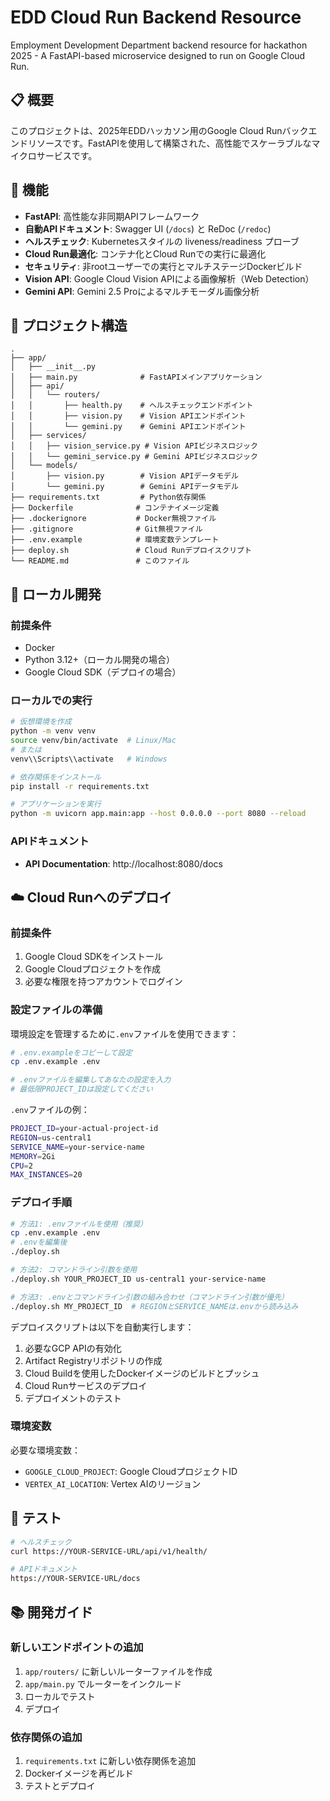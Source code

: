 # EDD Cloud Run Backend Resource

Employment Development Department backend resource for hackathon 2025 - A FastAPI-based microservice designed to run on Google Cloud Run.

## 📋 概要

このプロジェクトは、2025年EDDハッカソン用のGoogle Cloud Runバックエンドリソースです。FastAPIを使用して構築された、高性能でスケーラブルなマイクロサービスです。

## 🚀 機能

- **FastAPI**: 高性能な非同期APIフレームワーク
- **自動APIドキュメント**: Swagger UI (`/docs`) と ReDoc (`/redoc`)
- **ヘルスチェック**: Kubernetesスタイルの liveness/readiness プローブ
- **Cloud Run最適化**: コンテナ化とCloud Runでの実行に最適化
- **セキュリティ**: 非rootユーザーでの実行とマルチステージDockerビルド
- **Vision API**: Google Cloud Vision APIによる画像解析（Web Detection）
- **Gemini API**: Gemini 2.5 Proによるマルチモーダル画像分析

## 📁 プロジェクト構造

```
.
├── app/
│   ├── __init__.py
│   ├── main.py              # FastAPIメインアプリケーション
│   ├── api/
│   │   └── routers/
│   │       ├── health.py    # ヘルスチェックエンドポイント
│   │       ├── vision.py    # Vision APIエンドポイント
│   │       └── gemini.py    # Gemini APIエンドポイント
│   ├── services/
│   │   ├── vision_service.py # Vision APIビジネスロジック
│   │   └── gemini_service.py # Gemini APIビジネスロジック
│   └── models/
│       ├── vision.py        # Vision APIデータモデル
│       └── gemini.py        # Gemini APIデータモデル
├── requirements.txt         # Python依存関係
├── Dockerfile              # コンテナイメージ定義
├── .dockerignore           # Docker無視ファイル
├── .gitignore              # Git無視ファイル
├── .env.example            # 環境変数テンプレート
├── deploy.sh               # Cloud Runデプロイスクリプト
└── README.md               # このファイル
```

## 🔧 ローカル開発

### 前提条件

- Docker
- Python 3.12+（ローカル開発の場合）
- Google Cloud SDK（デプロイの場合）

### ローカルでの実行

```bash
# 仮想環境を作成
python -m venv venv
source venv/bin/activate  # Linux/Mac
# または
venv\\Scripts\\activate   # Windows

# 依存関係をインストール
pip install -r requirements.txt

# アプリケーションを実行
python -m uvicorn app.main:app --host 0.0.0.0 --port 8080 --reload
```

### APIドキュメント

- **API Documentation**: http://localhost:8080/docs

## ☁️ Cloud Runへのデプロイ

### 前提条件

1. Google Cloud SDKをインストール
2. Google Cloudプロジェクトを作成
3. 必要な権限を持つアカウントでログイン

### 設定ファイルの準備

環境設定を管理するために`.env`ファイルを使用できます：

```bash
# .env.exampleをコピーして設定
cp .env.example .env

# .envファイルを編集してあなたの設定を入力
# 最低限PROJECT_IDは設定してください
```

`.env`ファイルの例：
```bash
PROJECT_ID=your-actual-project-id
REGION=us-central1
SERVICE_NAME=your-service-name
MEMORY=2Gi
CPU=2
MAX_INSTANCES=20
```

### デプロイ手順

```bash
# 方法1: .envファイルを使用（推奨）
cp .env.example .env
# .envを編集後
./deploy.sh

# 方法2: コマンドライン引数を使用
./deploy.sh YOUR_PROJECT_ID us-central1 your-service-name

# 方法3: .envとコマンドライン引数の組み合わせ（コマンドライン引数が優先）
./deploy.sh MY_PROJECT_ID  # REGIONとSERVICE_NAMEは.envから読み込み
```

デプロイスクリプトは以下を自動実行します：

1. 必要なGCP APIの有効化
2. Artifact Registryリポジトリの作成
3. Cloud Buildを使用したDockerイメージのビルドとプッシュ
4. Cloud Runサービスのデプロイ
5. デプロイメントのテスト

### 環境変数

必要な環境変数：

- `GOOGLE_CLOUD_PROJECT`: Google CloudプロジェクトID
- `VERTEX_AI_LOCATION`: Vertex AIのリージョン

## 🧪 テスト

```bash
# ヘルスチェック
curl https://YOUR-SERVICE-URL/api/v1/health/

# APIドキュメント
https://YOUR-SERVICE-URL/docs
```

## 📚 開発ガイド

### 新しいエンドポイントの追加

1. `app/routers/` に新しいルーターファイルを作成
2. `app/main.py` でルーターをインクルード
3. ローカルでテスト
4. デプロイ

### 依存関係の追加

1. `requirements.txt` に新しい依存関係を追加
2. Dockerイメージを再ビルド
3. テストとデプロイ


